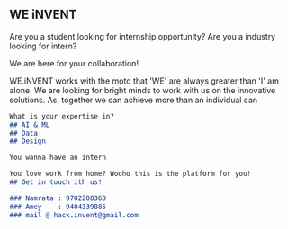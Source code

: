 ## WE iNVENT

Are you a student looking for internship opportunity?
Are you a industry looking for intern?

We are here for your collaboration!

WE.iNVENT works with the moto that 'WE' are always greater than 'I' am alone. We are looking for bright minds to work with us on the innovative solutions. As, together we can achieve more than an individual can


```markdown
What is your expertise in? 
## AI & ML
## Data
## Design

You wanna have an intern 

You love work from home? Wooho this is the platform for you!
## Get in touch ith us! 

### Namrata : 9702200360
### Amey    : 9404339885
### mail @ hack.invent@gmail.com
